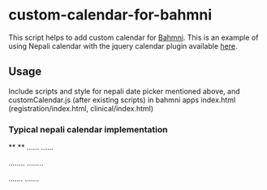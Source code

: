 # custom-calendar-for-bahmni
This script helps to add custom calendar for [Bahmni](https://www.bahmni.org "Bahmni Home"). This is an example of using Nepali calendar with the jquery calendar plugin available [here](https://www.npmjs.com/package/nepali-date-picker).

## Usage
Include scripts and style for nepali date picker mentioned above, and customCalendar.js (after existing scripts) in bahmni apps index.html (registration/index.html, clinical/index.html)

### Typical nepali calendar implementation
**<link rel="stylesheet" href="../components/nepaliDatePicker.min.922e4e85.css"/>**
**<style>.nepali-date-picker{z-index:9999999;}</style> **
......
......
<script src="../components/angular-elastic/elastic.5f4647d6.js"></script>
**<script src="../components/jquery.nepaliDatePicker.min.b4803b8f.js"></script>**
<script src="../components/react/react.min.6edad0b0.js"></script>
........
........
<script src="./clinical.min.web.3c956368.js"></script>
**<script src="../components/customCalendar.js"></script>**
.......
.......
